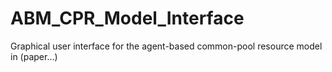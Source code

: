 # ABM_CPR_Model_Interface
Graphical user interface for the agent-based common-pool resource model in (paper...)
